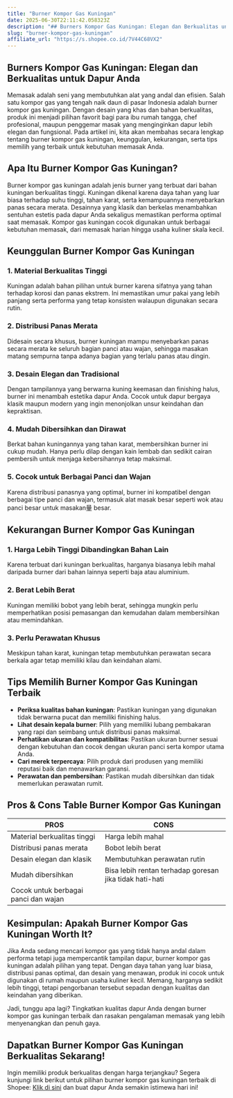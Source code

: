 ```yaml
---
title: "Burner Kompor Gas Kuningan"
date: 2025-06-30T22:11:42.058323Z
description: "## Burners Kompor Gas Kuningan: Elegan dan Berkualitas untuk Dapur Anda..."
slug: "burner-kompor-gas-kuningan"
affiliate_url: "https://s.shopee.co.id/7V44C68VX2"
---
```

## Burners Kompor Gas Kuningan: Elegan dan Berkualitas untuk Dapur Anda

Memasak adalah seni yang membutuhkan alat yang andal dan efisien. Salah satu kompor gas yang tengah naik daun di pasar Indonesia adalah burner kompor gas kuningan. Dengan desain yang khas dan bahan berkualitas, produk ini menjadi pilihan favorit bagi para ibu rumah tangga, chef profesional, maupun penggemar masak yang menginginkan dapur lebih elegan dan fungsional. Pada artikel ini, kita akan membahas secara lengkap tentang burner kompor gas kuningan, keunggulan, kekurangan, serta tips memilih yang terbaik untuk kebutuhan memasak Anda.

## Apa Itu Burner Kompor Gas Kuningan?

Burner kompor gas kuningan adalah jenis burner yang terbuat dari bahan kuningan berkualitas tinggi. Kuningan dikenal karena daya tahan yang luar biasa terhadap suhu tinggi, tahan karat, serta kemampuannya menyebarkan panas secara merata. Desainnya yang klasik dan berkelas menambahkan sentuhan estetis pada dapur Anda sekaligus memastikan performa optimal saat memasak. Kompor gas kuningan cocok digunakan untuk berbagai kebutuhan memasak, dari memasak harian hingga usaha kuliner skala kecil.

## Keunggulan Burner Kompor Gas Kuningan

### 1. Material Berkualitas Tinggi

Kuningan adalah bahan pilihan untuk burner karena sifatnya yang tahan terhadap korosi dan panas ekstrem. Ini memastikan umur pakai yang lebih panjang serta performa yang tetap konsisten walaupun digunakan secara rutin.

### 2. Distribusi Panas Merata

Didesain secara khusus, burner kuningan mampu menyebarkan panas secara merata ke seluruh bagian panci atau wajan, sehingga masakan matang sempurna tanpa adanya bagian yang terlalu panas atau dingin.

### 3. Desain Elegan dan Tradisional

Dengan tampilannya yang berwarna kuning keemasan dan finishing halus, burner ini menambah estetika dapur Anda. Cocok untuk dapur bergaya klasik maupun modern yang ingin menonjolkan unsur keindahan dan kepraktisan.

### 4. Mudah Dibersihkan dan Dirawat

Berkat bahan kuningannya yang tahan karat, membersihkan burner ini cukup mudah. Hanya perlu dilap dengan kain lembab dan sedikit cairan pembersih untuk menjaga kebersihannya tetap maksimal.

### 5. Cocok untuk Berbagai Panci dan Wajan

Karena distribusi panasnya yang optimal, burner ini kompatibel dengan berbagai tipe panci dan wajan, termasuk alat masak besar seperti wok atau panci besar untuk masakan量 besar.

## Kekurangan Burner Kompor Gas Kuningan

### 1. Harga Lebih Tinggi Dibandingkan Bahan Lain

Karena terbuat dari kuningan berkualitas, harganya biasanya lebih mahal daripada burner dari bahan lainnya seperti baja atau aluminium.

### 2. Berat Lebih Berat

Kuningan memiliki bobot yang lebih berat, sehingga mungkin perlu memperhatikan posisi pemasangan dan kemudahan dalam membersihkan atau memindahkan.

### 3. Perlu Perawatan Khusus

Meskipun tahan karat, kuningan tetap membutuhkan perawatan secara berkala agar tetap memiliki kilau dan keindahan alami.

## Tips Memilih Burner Kompor Gas Kuningan Terbaik

- **Periksa kualitas bahan kuningan**: Pastikan kuningan yang digunakan tidak berwarna pucat dan memiliki finishing halus.
- **Lihat desain kepala burner**: Pilih yang memiliki lubang pembakaran yang rapi dan seimbang untuk distribusi panas maksimal.
- **Perhatikan ukuran dan kompatibilitas**: Pastikan ukuran burner sesuai dengan kebutuhan dan cocok dengan ukuran panci serta kompor utama Anda.
- **Cari merek terpercaya**: Pilih produk dari produsen yang memiliki reputasi baik dan menawarkan garansi.
- **Perawatan dan pembersihan**: Pastikan mudah dibersihkan dan tidak memerlukan perawatan rumit.

## Pros & Cons Table Burner Kompor Gas Kuningan

| **PROS**                        | **CONS**                                |
|---------------------------------|----------------------------------------|
| Material berkualitas tinggi     | Harga lebih mahal                    |
| Distribusi panas merata         | Bobot lebih berat                    |
| Desain elegan dan klasik       | Membutuhkan perawatan rutin          |
| Mudah dibersihkan             | Bisa lebih rentan terhadap goresan jika tidak hati-hati |
| Cocok untuk berbagai panci dan wajan |                                 |

## Kesimpulan: Apakah Burner Kompor Gas Kuningan Worth It?

Jika Anda sedang mencari kompor gas yang tidak hanya andal dalam performa tetapi juga mempercantik tampilan dapur, burner kompor gas kuningan adalah pilihan yang tepat. Dengan daya tahan yang luar biasa, distribusi panas optimal, dan desain yang menawan, produk ini cocok untuk digunakan di rumah maupun usaha kuliner kecil. Memang, harganya sedikit lebih tinggi, tetapi pengorbanan tersebut sepadan dengan kualitas dan keindahan yang diberikan.

Jadi, tunggu apa lagi? Tingkatkan kualitas dapur Anda dengan burner kompor gas kuningan terbaik dan rasakan pengalaman memasak yang lebih menyenangkan dan penuh gaya.

## Dapatkan Burner Kompor Gas Kuningan Berkualitas Sekarang!

Ingin memiliki produk berkualitas dengan harga terjangkau? Segera kunjungi link berikut untuk pilihan burner kompor gas kuningan terbaik di Shopee: [Klik di sini](https://s.shopee.co.id/7V44C68VX2) dan buat dapur Anda semakin istimewa hari ini!